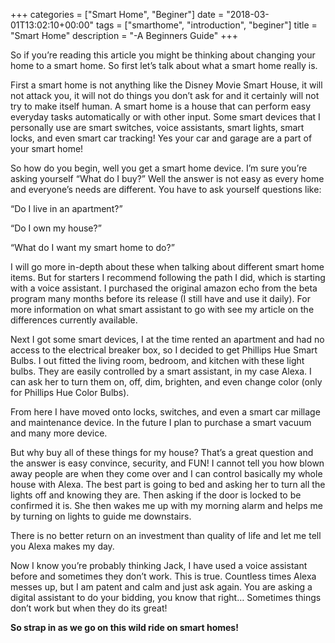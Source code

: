+++
categories = ["Smart Home", "Beginer"]
date = "2018-03-01T13:02:10+00:00"
tags = ["smarthome", "introduction", "beginer"]
title = "Smart Home"
description = "-A Beginners Guide"
+++

So if you’re reading this article you might be thinking about changing your home to a smart home. So first let’s talk about what a smart home really is.

First a smart home is not anything like the Disney Movie Smart House, it will not attack you, it will not do things you don’t ask for and it certainly will not try to make itself human. A smart home is a house that can perform easy everyday tasks automatically or with other input. Some smart devices that I personally use are smart switches, voice assistants, smart lights, smart locks, and even smart car tracking! Yes your car and garage are a part of your smart home!

So how do you begin, well you get a smart home device. I’m sure you’re asking yourself “What do I buy?” Well the answer is not easy as every home and everyone’s needs are different. You have to ask yourself questions like:

“Do I live in an apartment?”

“Do I own my house?”

“What do I want my smart home to do?”

I will go more in-depth about these when talking about different smart home items. But for starters I recommend following the path I did, which is starting with a voice assistant. I purchased the original amazon echo from the beta program many months before its release (I still have and use it daily). For more information on what smart assistant to go with see my article on the differences currently available.

Next I got some smart devices, I at the time rented an apartment and had no access to the electrical breaker box, so I decided to get Phillips Hue Smart Bulbs. I out fitted the living room, bedroom, and kitchen with these light bulbs. They are easily controlled by a smart assistant, in my case Alexa. I can ask her to turn them on, off, dim, brighten, and even change color (only for Phillips Hue Color Bulbs).

From here I have moved onto locks, switches, and even a smart car millage and maintenance device. In the future I plan to purchase a smart vacuum and many more device.

But why buy all of these things for my house? That’s a great question and the answer is easy convince, security, and FUN! I cannot tell you how blown away people are when they come over and I can control basically my whole house with Alexa. The best part is going to bed and asking her to turn all the lights off and knowing they are. Then asking if the door is locked to be confirmed it is. She then wakes me up with my morning alarm and helps me by turning on lights to guide me downstairs.

There is no better return on an investment than quality of life and let me tell you Alexa makes my day.

Now I know you’re probably thinking Jack, I have used a voice assistant before and sometimes they don’t work. This is true. Countless times Alexa messes up, but I am patent and calm and just ask again. You are asking a digital assistant to do your bidding, you know that right… Sometimes things don’t work but when they do its great!

 

**So strap in as we go on this wild ride on smart homes!**